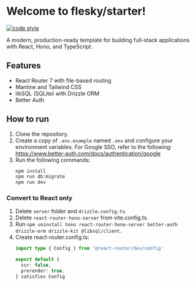 # Welcome to flesky/starter!
[![code style](https://antfu.me/badge-code-style.svg)](https://github.com/antfu/eslint-config)

A modern, production-ready template for building full-stack applications with React, Hono, and TypeScript.

## Features

- React Router 7 with file-based routing
- Mantine and Tailwind CSS
- libSQL (SQLite) with Drizzle ORM
- Better Auth

## How to run

1. Clone the repository.
1. Create a copy of `.env.example` named `.env` and configure your environment variables. For Google SSO, refer to the following: https://www.better-auth.com/docs/authentication/google
1. Run the following commands:
   ```bash
   npm install
   npm run db:migrate
   npm run dev
   ```

### Convert to React only

1. Delete `server` folder and `drizzle.config.ts`.
1. Delete `react-router-hono-server` from vite.config.ts.
1. Run `npm uninstall hono react-router-hono-server better-auth drizzle-orm drizzle-kit @libsql/client`.
1. Create react-router.config.ts:
    ```ts
    import type { Config } from '@react-router/dev/config'

    export default {
      ssr: false,
      prerender: true,
    } satisfies Config
    ```
